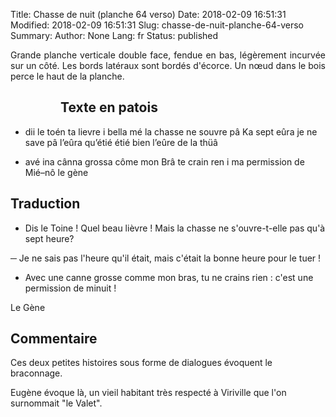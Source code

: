 Title: Chasse de nuit (planche 64 verso)
Date: 2018-02-09 16:51:31
Modified: 2018-02-09 16:51:31
Slug: chasse-de-nuit-planche-64-verso
Summary: 
Author: None
Lang: fr
Status: published

<p style="text-align:justify;">Grande planche verticale double face, fendue en bas, légèrement incurvée sur un côté. Les bords latéraux sont bordés d'écorce. Un nœud dans le bois perce le haut de la planche.</p>

<figure class="image-block" style="float: left;">
  <img alt="" src="{static}/images/planche_64_verso-2.png">
  <figcaption style="max-width: 288px"></figcaption>
</figure>

## Texte en patois
- dii le toén ta lievre i bella mé la chasse ne souvre pâ Ka sept eûra   je ne save pâ l’eûra qu’étié  étié bien l’eûre de la thüâ

- avé  ina  cânna  grossa  côme  mon  Brâ  te  crain  ren  i  ma  permission  de  Mié–nô     le gène


## Traduction
- Dis le Toine ! Quel beau lièvre !  Mais la chasse ne s'ouvre-t-elle pas qu'à sept heure?

─  Je ne sais pas l'heure qu'il était, mais c'était la bonne heure pour le tuer !

-  Avec une canne grosse comme mon bras, tu ne crains rien : c'est une permission de minuit !


Le Gène

## Commentaire
Ces deux petites histoires sous forme de dialogues évoquent le braconnage.

Eugène évoque là, un vieil habitant très respecté à Viriville que l'on surnommait "le Valet".





